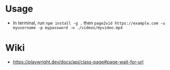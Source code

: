 # Usage 

- In terminal, run `npm install -g .` then `page2vid https://example.com -u myusername -p mypassword -o ./videos/myvideo.mp4
`
# Wiki 

- https://playwright.dev/docs/api/class-page#page-wait-for-url